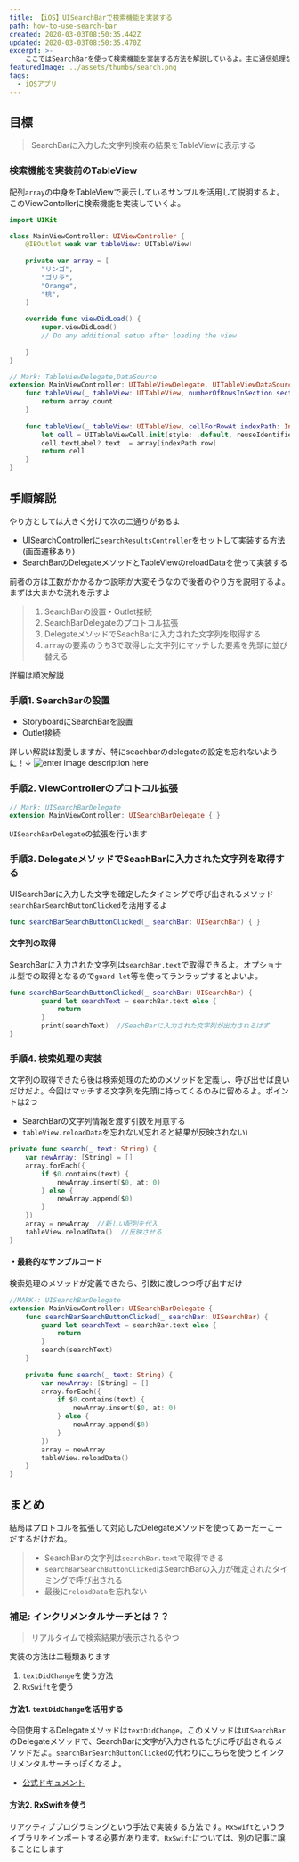 ```yaml
---
title: 【iOS】UISearchBarで検索機能を実装する
path: how-to-use-search-bar
created: 2020-03-03T08:50:35.442Z
updated: 2020-03-03T08:50:35.470Z
excerpt: >-
    ここではSearchBarを使って検索機能を実装する方法を解説しているよ。主に通信処理などにも応用可能だよ
featuredImage: ../assets/thumbs/search.png
tags:
  - iOSアプリ
---
```

## 目標
> SearchBarに入力した文字列検索の結果をTableViewに表示する

### 検索機能を実装前のTableView
配列`array`の中身をTableViewで表示しているサンプルを活用して説明するよ。このViewContollerに検索機能を実装していくよ。

``` swift
import UIKit

class MainViewController: UIViewController {
    @IBOutlet weak var tableView: UITableView!
    
    private var array = [
        "リンゴ",
        "ゴリラ",
        "Orange",
        "桃",
    ]
    
    override func viewDidLoad() {
        super.viewDidLoad()
        // Do any additional setup after loading the view
        
    }
}

// Mark: TableViewDelegate,DataSource
extension MainViewController: UITableViewDelegate, UITableViewDataSource {
    func tableView(_ tableView: UITableView, numberOfRowsInSection section: Int) -> Int {
        return array.count
    }
    
    func tableView(_ tableView: UITableView, cellForRowAt indexPath: IndexPath) -> UITableViewCell {
        let cell = UITableViewCell.init(style: .default, reuseIdentifier: "Cell")
        cell.textLabel?.text  = array[indexPath.row]
        return cell
    }
}
```

## 手順解説

やり方としては大きく分けて次の二通りがあるよ
- UISearchControllerに`searchResultsController`をセットして実装する方法(画面遷移あり)
- SearchBarのDelegateメソッドとTableViewのreloadDataを使って実装する

前者の方は工数がかかるかつ説明が大変そうなので後者のやり方を説明するよ。まずは大まかな流れを示すよ

> 1. SearchBarの設置・Outlet接続
> 2. SearchBarDelegateのプロトコル拡張
> 3. DelegateメソッドでSeachBarに入力された文字列を取得する
> 4. `array`の要素のうち3で取得した文字列にマッチした要素を先頭に並び替える

詳細は順次解説

### 手順1. SearchBarの設置
 - StoryboardにSearchBarを設置
 - Outlet接続

詳しい解説は割愛しますが、特にseachbarのdelegateの設定を忘れないように！↓
![enter image description here](https://i.gyazo.com/bee01db3cb477c8898b4ae016770937c.png)

### 手順2. ViewControllerのプロトコル拡張
``` swift
// Mark: UISearchBarDelegate
extension MainViewController: UISearchBarDelegate { }
```

`UISearchBarDelegate`の拡張を行います

### 手順3. DelegateメソッドでSeachBarに入力された文字列を取得する
UISearchBarに入力した文字を確定したタイミングで呼び出されるメソッド`searchBarSearchButtonClicked`を活用するよ

``` swift
func searchBarSearchButtonClicked(_ searchBar: UISearchBar) { }
```

#### 文字列の取得
SearchBarに入力された文字列は`searchBar.text`で取得できるよ。オプショナル型での取得となるので`guard let`等を使ってランラップするとよいよ。

``` swift
func searchBarSearchButtonClicked(_ searchBar: UISearchBar) {
        guard let searchText = searchBar.text else {
            return
        }
        print(searchText)  //SeachBarに入力された文字列が出力されるはず
}
```

### 手順4.  検索処理の実装
文字列の取得できたら後は検索処理のためのメソッドを定義し、呼び出せば良いだけだよ。今回はマッチする文字列を先頭に持ってくるのみに留めるよ。ポイントは2つ

- SearchBarの文字列情報を渡す引数を用意する
- `tableView.reloadData`を忘れない(忘れると結果が反映されない)

``` swift
private func search(_ text: String) {
    var newArray: [String] = []
    array.forEach({
        if $0.contains(text) {
            newArray.insert($0, at: 0)  
        } else {
            newArray.append($0)
        }
    })
    array = newArray  //新しい配列を代入
    tableView.reloadData()  //反映させる
}
```

#### ・最終的なサンプルコード
検索処理のメソッドが定義できたら、引数に渡しつつ呼び出すだけ

``` swift
//MARK-: UISearchBarDelegate
extension MainViewController: UISearchBarDelegate {
    func searchBarSearchButtonClicked(_ searchBar: UISearchBar) {
        guard let searchText = searchBar.text else {
            return
        }
        search(searchText)
    }
    
    private func search(_ text: String) {
        var newArray: [String] = []
        array.forEach({
            if $0.contains(text) {
                newArray.insert($0, at: 0)
            } else {
                newArray.append($0)
            }
        })
        array = newArray
        tableView.reloadData()
    }
}
```

## まとめ
結局はプロトコルを拡張して対応したDelegateメソッドを使ってあーだーこーだするだけだね。

> - SearchBarの文字列は`searchBar.text`で取得できる
> - `searchBarSearchButtonClicked`はSearchBarの入力が確定されたタイミングで呼び出される
> - 最後に`reloadData`を忘れない

### 補足: インクリメンタルサーチとは？？
> リアルタイムで検索結果が表示されるやつ

実装の方法は二種類あります
1. `textDidChange`を使う方法
2. `RxSwift`を使う

#### 方法1. `textDidChange`を活用する
今回使用するDelegateメソッドは`textDidChange`。このメソッドは`UISearchBar`のDelegateメソッドで、SearchBarに文字が入力されるたびに呼び出されるメソッドだよ。`searchBarSearchButtonClicked`の代わりにこちらを使うとインクリメンタルサーチっぽくなるよ。

- [公式ドキュメント](https://developer.apple.com/documentation/uikit/uisearchbardelegate/1624299-searchbar)

#### 方法2. RxSwiftを使う
リアクティブプログラミングという手法で実装する方法です。`RxSwift`というライブラリをインポートする必要があります。`RxSwift`については、別の記事に譲ることにします